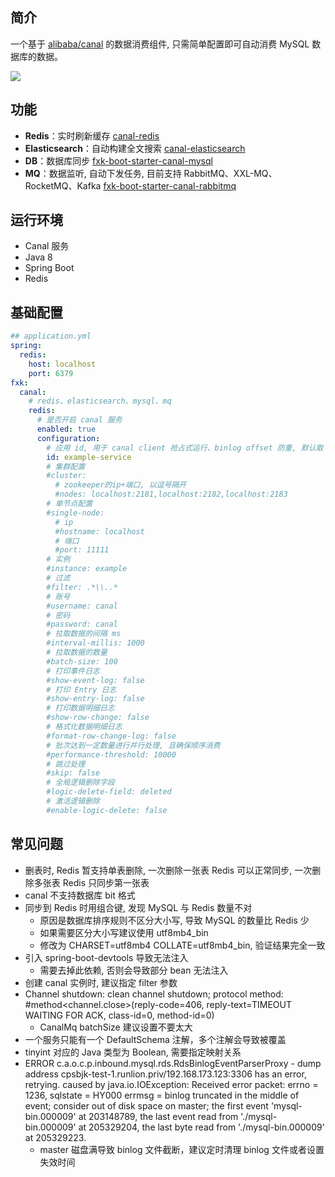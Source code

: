 ## 简介
一个基于 [alibaba/canal](https://github.com/alibaba/canal) 的数据消费组件, 只需简单配置即可自动消费 MySQL 数据库的数据。

![](http://processon.com/chart_image/5eda399f0791297145d394b3.png)

## 功能
- **Redis**：实时刷新缓存 [canal-redis](https://github.com/fanxuankai/fxk-boot/tree/main/fxk-boot-canal/fxk-boot-starter-canal-redis)
- **Elasticsearch**：自动构建全文搜索 [canal-elasticsearch](https://github.com/fanxuankai/fxk-boot/tree/main/fxk-boot-canal/fxk-boot-starter-canal-elasticsearch)
- **DB**：数据库同步 [fxk-boot-starter-canal-mysql](https://github.com/fanxuankai/fxk-boot/tree/main/fxk-boot-canal/fxk-boot-starter-canal-mysql)
- **MQ**：数据监听, 自动下发任务, 目前支持 RabbitMQ、XXL-MQ、RocketMQ、Kafka [fxk-boot-starter-canal-rabbitmq](https://github.com/fanxuankai/fxk-boot/tree/main/fxk-boot-canal/fxk-boot-starter-canal-rabbitmq)

## 运行环境
- Canal 服务
- Java 8
- Spring Boot
- Redis

## 基础配置
```yml
## application.yml
spring:
  redis:
    host: localhost
    port: 6379
fxk:
  canal:
    # redis、elasticsearch、mysql、mq
    redis:
      # 是否开启 canal 服务
      enabled: true
      configuration:
        # 应用 id, 用于 canal client 抢占式运行、binlog offset 防重, 默认取 instance
        id: example-service
        # 集群配置
        #cluster:
          # zookeeper的ip+端口, 以逗号隔开
          #nodes: localhost:2181,localhost:2182,localhost:2183
        # 单节点配置
        #single-node:
          # ip
          #hostname: localhost
          # 端口
          #port: 11111
        # 实例
        #instance: example
        # 过滤
        #filter: .*\\..*
        # 账号
        #username: canal
        # 密码
        #password: canal
        # 拉取数据的间隔 ms
        #interval-millis: 1000
        # 拉取数据的数量
        #batch-size: 100
        # 打印事件日志
        #show-event-log: false
        # 打印 Entry 日志
        #show-entry-log: false
        # 打印数据明细日志
        #show-row-change: false
        # 格式化数据明细日志
        #format-row-change-log: false
        # 批次达到一定数量进行并行处理, 且确保顺序消费
        #performance-threshold: 10000
        # 跳过处理
        #skip: false
        # 全局逻辑删除字段
        #logic-delete-field: deleted
        # 激活逻辑删除
        #enable-logic-delete: false
```

## 常见问题
- 删表时, Redis 暂支持单表删除, 一次删除一张表 Redis 可以正常同步, 一次删除多张表 Redis 只同步第一张表
- canal 不支持数据库 bit 格式
- 同步到 Redis 时用组合键, 发现 MySQL 与 Redis 数量不对
    - 原因是数据库排序规则不区分大小写, 导致 MySQL 的数量比 Redis 少
    - 如果需要区分大小写建议使用 utf8mb4_bin
    - 修改为 CHARSET=utf8mb4 COLLATE=utf8mb4_bin, 验证结果完全一致
- 引入 spring-boot-devtools 导致无法注入
    - 需要去掉此依赖, 否则会导致部分 bean 无法注入
- 创建 canal 实例时, 建议指定 filter 参数
- Channel shutdown: clean channel shutdown; protocol method: #method<channel.close>(reply-code=406, reply-text=TIMEOUT WAITING FOR ACK, class-id=0, method-id=0)
    - CanalMq batchSize 建议设置不要太大
- 一个服务只能有一个 DefaultSchema 注解，多个注解会导致被覆盖
- tinyint 对应的 Java 类型为 Boolean, 需要指定映射关系
- ERROR c.a.o.c.p.inbound.mysql.rds.RdsBinlogEventParserProxy - dump address cpsbjk-test-1.runlion.priv/192.168.173.123:3306 has an error, retrying. caused by 
  java.io.IOException: Received error packet: errno = 1236, sqlstate = HY000 errmsg = binlog truncated in the middle of event; consider out of disk space on master; the first event 'mysql-bin.000009' at 203148789, the last event read from './mysql-bin.000009' at 205329204, the last byte read from './mysql-bin.000009' at 205329223.
    - master 磁盘满导致 binlog 文件截断，建议定时清理 binlog 文件或者设置失效时间
